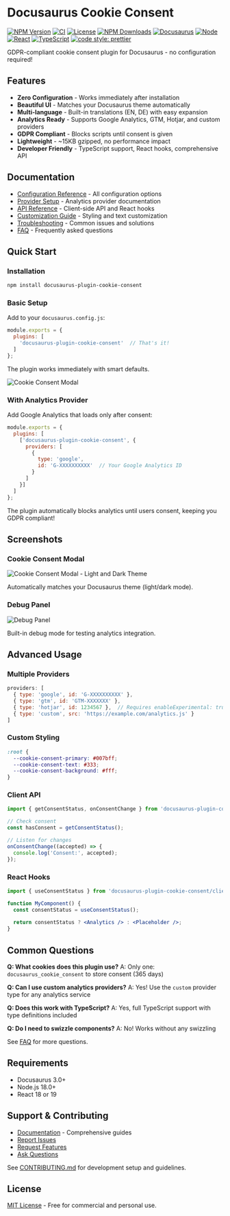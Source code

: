 # Docusaurus Cookie Consent

[![NPM Version](https://img.shields.io/npm/v/docusaurus-plugin-cookie-consent)](https://www.npmjs.com/package/docusaurus-plugin-cookie-consent)
[![CI](https://github.com/bulletinmybeard/docusaurus-plugin-cookie-consent/actions/workflows/ci.yml/badge.svg)](https://github.com/bulletinmybeard/docusaurus-plugin-cookie-consent/actions/workflows/ci.yml)
[![License](https://img.shields.io/badge/License-MIT-yellow)](./LICENSE)
[![NPM Downloads](https://img.shields.io/npm/dm/docusaurus-plugin-cookie-consent)](https://www.npmjs.com/package/docusaurus-plugin-cookie-consent)
[![Docusaurus](https://img.shields.io/badge/Docusaurus-3.0%2B-green)](https://docusaurus.io/)
[![Node](https://img.shields.io/badge/Node-18.0%2B-339933?logo=node.js)](https://nodejs.org/)
[![React](https://img.shields.io/badge/React-18%20%7C%2019-61DAFB?logo=react)](https://reactjs.org/)
[![TypeScript](https://img.shields.io/badge/TypeScript-5.5%2B-blue)](https://www.typescriptlang.org/)
[![code style: prettier](https://img.shields.io/badge/code_style-prettier-ff69b4.svg)](https://prettier.io/)

GDPR-compliant cookie consent plugin for Docusaurus - no configuration required!

## Features

- **Zero Configuration** - Works immediately after installation
- **Beautiful UI** - Matches your Docusaurus theme automatically
- **Multi-language** - Built-in translations (EN, DE) with easy expansion
- **Analytics Ready** - Supports Google Analytics, GTM, Hotjar, and custom providers
- **GDPR Compliant** - Blocks scripts until consent is given
- **Lightweight** - ~15KB gzipped, no performance impact
-  **Developer Friendly** - TypeScript support, React hooks, comprehensive API

## Documentation

- [Configuration Reference](./docs/CONFIGURATION.md) - All configuration options
- [Provider Setup](./docs/PROVIDERS.md) - Analytics provider documentation
- [API Reference](./docs/API.md) - Client-side API and React hooks
- [Customization Guide](./docs/CUSTOMIZATION.md) - Styling and text customization
- [Troubleshooting](./docs/TROUBLESHOOTING.md) - Common issues and solutions
- [FAQ](./docs/FAQ.md) - Frequently asked questions

## Quick Start

### Installation

```bash
npm install docusaurus-plugin-cookie-consent
```

### Basic Setup

Add to your `docusaurus.config.js`:

```js
module.exports = {
  plugins: [
    'docusaurus-plugin-cookie-consent'  // That's it!
  ]
};
```

The plugin works immediately with smart defaults.

![Cookie Consent Modal](./screenshots/cookie-consent-modal.png)

### With Analytics Provider

Add Google Analytics that loads only after consent:

```js
module.exports = {
  plugins: [
    ['docusaurus-plugin-cookie-consent', {
      providers: [
        {
          type: 'google',
          id: 'G-XXXXXXXXXX'  // Your Google Analytics ID
        }
      ]
    }]
  ]
};
```

The plugin automatically blocks analytics until users consent, keeping you GDPR compliant!

## Screenshots

### Cookie Consent Modal
![Cookie Consent Modal - Light and Dark Theme](./screenshots/modal-light-dark.png)

Automatically matches your Docusaurus theme (light/dark mode).

### Debug Panel
![Debug Panel](./screenshots/debug-panel.png)

Built-in debug mode for testing analytics integration.

## Advanced Usage

### Multiple Providers

```js
providers: [
  { type: 'google', id: 'G-XXXXXXXXXX' },
  { type: 'gtm', id: 'GTM-XXXXXXX' },
  { type: 'hotjar', id: 1234567 },  // Requires enableExperimental: true
  { type: 'custom', src: 'https://example.com/analytics.js' }
]
```

### Custom Styling

```css
:root {
  --cookie-consent-primary: #007bff;
  --cookie-consent-text: #333;
  --cookie-consent-background: #fff;
}
```

### Client API

```js
import { getConsentStatus, onConsentChange } from 'docusaurus-plugin-cookie-consent/client';

// Check consent
const hasConsent = getConsentStatus();

// Listen for changes
onConsentChange((accepted) => {
  console.log('Consent:', accepted);
});
```

### React Hooks

```jsx
import { useConsentStatus } from 'docusaurus-plugin-cookie-consent/client/hooks';

function MyComponent() {
  const consentStatus = useConsentStatus();
  
  return consentStatus ? <Analytics /> : <Placeholder />;
}
```

## Common Questions

**Q: What cookies does this plugin use?**
A: Only one: `docusaurus_cookie_consent` to store consent (365 days)

**Q: Can I use custom analytics providers?**
A: Yes! Use the `custom` provider type for any analytics service

**Q: Does this work with TypeScript?**
A: Yes, full TypeScript support with type definitions included

**Q: Do I need to swizzle components?**
A: No! Works without any swizzling

See [FAQ](./docs/FAQ.md) for more questions.

## Requirements

- Docusaurus 3.0+
- Node.js 18.0+  
- React 18 or 19

## Support & Contributing

- [Documentation](./docs/) - Comprehensive guides
- [Report Issues](https://github.com/bulletinmybeard/docusaurus-plugin-cookie-consent/issues)
- [Request Features](https://github.com/bulletinmybeard/docusaurus-plugin-cookie-consent/discussions)
- [Ask Questions](https://github.com/bulletinmybeard/docusaurus-plugin-cookie-consent/discussions)

See [CONTRIBUTING.md](CONTRIBUTING.md) for development setup and guidelines.

## License

[MIT License](LICENSE) - Free for commercial and personal use.
